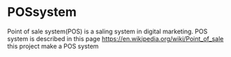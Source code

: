 # POSsystem
Point of sale system(POS) is a saling system in digital marketing.</be>
POS system is described in this page https://en.wikipedia.org/wiki/Point_of_sale </br>
this project make a POS system
